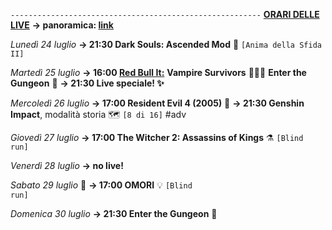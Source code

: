 <code>--------------------------------------------------------</code>
<b><u>ORARI DELLE LIVE</u></b>
<b>→ panoramica: <a href="https://trello.com/b/iKwdSGf3/sabaku">link</a></b>

<i>Lunedì 24 luglio</i>
<b>→ 21:30 Dark Souls: Ascended Mod</b> 🔮 <code>[Anima della Sfida II]</code>

<i>Martedì 25 luglio</i>
<b>→ 16:00 <a href="https://www.twitch.tv/redbullit"> Red Bull It:</a></b>
<b>Vampire Survivors</b> 🧛🏽‍♂️
<b>Enter the Gungeon</b> 🔫
<b>→ 21:30 Live speciale! ✨</b>

<i>Mercoledì 26 luglio</i>
<b>→ 17:00 Resident Evil 4 (2005)</b> 🧿
<b>→ 21:30 Genshin Impact</b>, modalità storia 🗺️ <code>[8 di 16]</code> #adv

<i>Giovedì 27 luglio</i> 
<b>→ 17:00 The Witcher 2: Assassins of Kings</b> ⚗️ <code>[Blind run]</code>

<i>Venerdì 28 luglio</i>
<b>→ no live!</b>

<i>Sabato 29 luglio</i> 🎂
<b>→ 17:00 OMORI</b> 💡 <code>[Blind run]</code>

<i>Domenica 30 luglio</i>
<b>→ 21:30 Enter the Gungeon</b> 🔫
